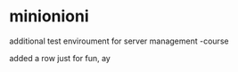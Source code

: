 # minionioni
additional test enviroument for server management -course

added a row just for fun, ay

